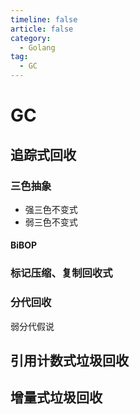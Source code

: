 ```yaml
---
timeline: false
article: false
category:
  - Golang
tag:
  - GC
---
```


# GC

## 追踪式回收

### 三色抽象

- 强三色不变式
- 弱三色不变式

#### BiBOP

### 标记压缩、复制回收式

### 分代回收

弱分代假说

## 引用计数式垃圾回收

## 增量式垃圾回收